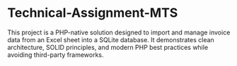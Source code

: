 # Technical-Assignment-MTS
This project is a PHP-native solution designed to import and manage invoice data from an Excel sheet into a SQLite database. It demonstrates clean architecture, SOLID principles, and modern PHP best practices while avoiding third-party frameworks.
